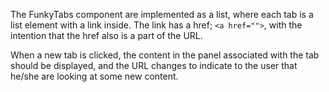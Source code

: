 <p>
    The FunkyTabs component are implemented as a list, where each tab is a list element with a link inside.
    The link has a href; <code>&lt;a href=""&gt;</code>, with the intention that the href also is a part of the URL.
</p>
<p>
    When a new tab is clicked, the content in the panel associated with the tab should be displayed, and the URL
    changes to indicate to the user that he/she are looking at some new content.
</p>
